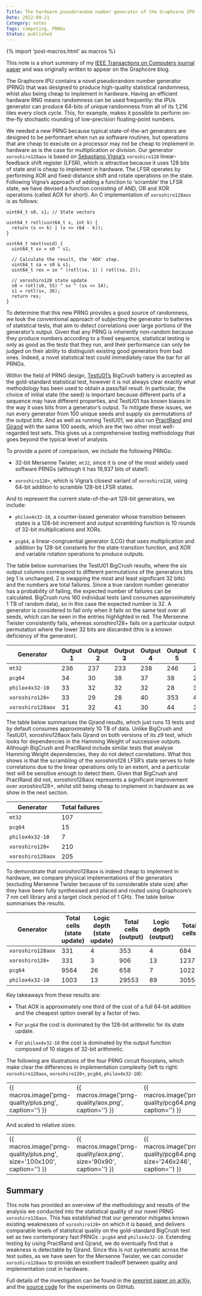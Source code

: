 ```yaml
---
Title: The hardware pseudorandom number generator of the Graphcore IPU
Date: 2022-09-21
Category: notes
Tags: computing, PRNGs
Status: published
---
```


{% import 'post-macros.html' as macros %}

This note is a short summary of my [IEEE Transactions on Computers journal
paper](https://ieeexplore.ieee.org/document/9875973) and was originally written
to appear on the Graphcore blog.

The Graphcore IPU contains a novel pseudorandom number generator (PRNG) that
was designed to produce high-quality statistical randomness, whist also being
cheap to implement in hardware. Having an efficient hardware RNG means
randomness can be used frequently: the IPUs generator can produce 64-bits of
unique randomness from all of its 1,216 tiles every clock cycle. This, for
example, makes it possible to perform on-the-fly stochastic rounding of
low-precision floating-point numbers.

We needed a new PRNG because typical state-of-the-art generators are designed
to be performant when run as software routines, but operations that are cheap
to execute on a processor may not be cheap to implement in hardware as is the
case for multiplication or division. Our generator ``xoroshiro128aox`` is based
on [Sebastiano Vigna’s](https://vigna.di.unimi.it/) ``xoroshiro128``
linear-feedback shift register (LFSR), which is attractive because it uses 128
bits of state and is cheap to implement in hardware. The LFSR operates by
performing XOR and fixed-distance shift and rotate operations on the state.
Following Vigna’s approach of adding a function to ‘scramble’ the LFSR state,
we have devised a function consisting of AND, OR and XOR operations (called AOX
for short). An C implementation of ``xoroshiro128aox`` is as follows:

```
uint64_t s0, s1; // State vectors

uint64_t rotl(uint64_t x, int k) {
  return (x << k) | (x >> (64 - k));
}

uint64_t next(void) {
  uint64_t sx = s0 ^ s1;

  // Calculate the result, the 'AOX' step.
  uint64_t sa = s0 & s1;
  uint64_t res = sx ^ (rotl(sa, 1) | rotl(sa, 2));

  // xoroshiro128 state update
  s0 = rotl(s0, 55) ^ sx ^ (sx << 14);
  s1 = rotl(sx, 36);
  return res;
}
```

To determine that this new PRNG provides a good source of randomness, we took
the conventional approach of subjecting the generator to batteries of
statistical tests, that aim to detect correlations over large portions of the
generator’s output. Given that any PRNG is inherently non-random because they
produce numbers according to a fixed sequence, statistical testing is only as
good as the tests that they run, and their performance can only be judged on
their ability to distinguish existing good generators from bad ones. Indeed, a
novel statistical test could immediately raise the bar for all PRNGs.

Within the field of PRNG design,
[TestU01’s](http://simul.iro.umontreal.ca/testu01/tu01.html) BigCrush battery
is accepted as the gold-standard statistical test, however it is not always
clear exactly what methodology has been used to obtain a pass/fail result. In
particular, the choice of initial state (the seed) is important because
different parts of a sequence may have different properties, and TestU01 has
known biases in the way it uses bits from a generator’s output. To mitigate
these issues, we run every generator from 100 unique seeds and supply six
permutations of the output bits. And as well as running TestU01, we also run
[PractRand](http://pracrand.sourceforge.net/) and
[Gjrand](http://gjrand.sourceforge.net/) with the same 100 seeds, which are the
two other most well-regarded test sets. This gives us a comprehensive testing
methodology that goes beyond the typical level of analysis.

To provide a point of comparison, we include the following PRNGs:

-	32-bit Mersenne Twister, ``mt32``, since it is one of the most widely used
	software PRNGs (although it has 19,937 bits of state!).

-	``xoroshiro128+``, which is Vigna’s closest variant of ``xoroshiro128``,
	using 64-bit addition to scramble 128-bit LFSR states.

And to represent the current state-of-the-art 128-bit generators, we include:

-	``philox4x32-10``, a counter-based generator whose transition between states
	is a 128-bit increment and output scrambling function is 10 rounds of 32-bit
  multiplications and XORs.

-	``pcg64``, a linear-congruential generator (LCG) that uses multiplication and
	addition by 128-bit constants for the state-transition function, and XOR and
  variable rotation operations to produce outputs.

The table below summarises the TestU01 BigCrush results, where the six output
columns correspond to different permutations of the generators bits (eg 1 is
unchanged, 2 is swapping the most and least significant 32 bits) and the
numbers are total failures. Since a true random number generator has a
probability of failing, the expected number of failures can be calculated.
BigCrush runs 160 individual tests (and consumes approximately 1 TB of random
data), so in this case the expected number is 32. A generator is considered to
fail only when it fails on the same test over all seeds, which can be seen in
the entries highlighted in red. The Mersenne Twister consistently fails,
whereas xoroshiro128+ fails on a particular output permutation where the lower
32 bits are discarded (this is a known deficiency of the generator).

<table class="table table-striped table-sm">
<thead>
  <th scope="col">Generator</th>
  <th scope="col">Output 1</th>
  <th scope="col">Output 2</th>
  <th scope="col">Output 3</th>
  <th scope="col">Output 4</th>
  <th scope="col">Output 5</th>
  <th scope="col">Output 6</th>
  <th scope="col">Total failures</th>
</thead>
<tbody>
<tr>
  <td><code>mt32</code></td>
  <td>236</td>
  <td>237</td>
  <td>233</td>
  <td>238</td>
  <td>246</td>
  <td>237</td>
  <td>1427</td>
</tr>
<tr>
  <td><code>pcg64</code></td>
  <td>34</td>
  <td>30</td>
  <td>38</td>
  <td>37</td>
  <td>38</td>
  <td>27</td>
  <td>204</td>
</tr>
<tr>
  <td><code>philox4x32-10</code></td>
  <td>33</td>
  <td>32</td>
  <td>32</td>
  <td>32</td>
  <td>28</td>
  <td>38</td>
  <td>195</td>
</tr>
<tr>
  <td><code>xoroshiro128+</code></td>
  <td>33</td>
  <td>29</td>
  <td>28</td>
  <td>40</td>
  <td>353</td>
  <td>42</td>
  <td>525</td>
</tr>
<tr>
  <td><code>xoroshiro128aox</code></td>
  <td>31</td>
  <td>32</td>
  <td>41</td>
  <td>30</td>
  <td>44</td>
  <td>32</td>
  <td>210</td>
</tr>
</tbody>
</table>

The table below summarises the Gjrand results, which just runs 13 tests and by
default consumes approximately 10 TB of data. Unlike BigCrush and TestU01,
xoroshiro128aox fails Gjrand on both versions of its z9 test, which looks for
dependencies in the Hamming Weight of successive outputs. Although BigCrush and
PractRand include similar tests that analyse Hamming Weight dependencies, they
do not detect correlations. What this shows is that the scrambling of the
xoroshiro128 LFSR’s state serves to hide correlations due to the linear
operations only to an extent, and a particular test will be sensitive enough to
detect them. Given that BigCrush and PractRand did not, xoroshiro128aox
represents a significant improvement over xoroshiro128+, whilst still being
cheap to implement in hardware as we show in the next section.

<table class="table table-striped table-sm">
<thead>
  <th scope="col">Generator</th>
  <th scope="col">Total failures</th>
</thead>
<tbody>
<tr>
  <td><code>mt32</code></td>
  <td>107</td>
</tr>
<tr>
  <td><code>pcg64</code></td>
  <td>15</td>
</tr>
<tr>
  <td><code>philox4x32-10</code></td>
  <td>7</td>
</tr>
<tr>
  <td><code>xoroshiro128+</code></td>
  <td>210</td>
</tr>
<tr>
  <td><code>xoroshiro128aox</code></td>
  <td>205</td>
</tr>
</tbody>
</table>

To demonstrate that xoroshiro128aox is indeed cheap to implement in hardware,
we compare physical implementations of the generators (excluding Mersenne
Twister because of its considerable state size) after they have been fully
synthesised and placed and routed using Graphcore’s 7 nm cell library and a
target clock period of 1 GHz. The table below summarises the results.

<table class="table table-striped table-sm">
<thead>
  <th scope="col">Generator</th>
  <th scope="col">Total cells (state update)</th>
  <th scope="col">Logic depth (state update)</th>
  <th scope="col">Total cells (output)</th>
  <th scope="col">Logic depth (output)</th>
  <th scope="col">Total cells</th>
</thead>
<tbody>
<tr>
  <td><code>xoroshiro128aox</code></td>
  <td>331 </td>
  <td>4   </td>
  <td>353 </td>
  <td>4   </td>
  <td>684 </td>
</tr>
<tr>
  <td><code>xoroshiro128+</code></td>
  <td>331 </td>
  <td>3   </td>
  <td>906 </td>
  <td>13  </td>
  <td>1237</td>
</tr>
<tr>
  <td><code>pcg64</code></td>
  <td>9564 </td>
  <td>26   </td>
  <td>658  </td>
  <td>7    </td>
  <td>10222</td>
</tr>
<tr>
  <td><code>philox4x32-10</code></td>
  <td>1003 </td>
  <td>13   </td>
  <td>29553</td>
  <td>89   </td>
  <td>30556</td>
</tr>
</tbody>
</table>

Key takeaways from these results are:

- That AOX is approximately one third of the cost of a full 64-bit addition and
  the cheapest option overall by a factor of two.

- For ``pcg64`` the cost is dominated by the 128-bit arithmetic for its state
  update.

- For ``philox4x32-10`` the cost is dominated by the output function composed of 10
  stages of 32-bit arithmetic.

The following are illustrations of the four PRNG circuit floorplans, which make
clear the differences in implementation complexity (left to right:
``xoroshiro128aox``, ``xoroshiro128+``, ``pcg64``, ``philox4x32-10``):

<table>
<tbody>
<tr>
  <td>{{ macros.image('prng-quality/plus.png', caption='') }}</td>
  <td>{{ macros.image('prng-quality/aox.png', caption='') }}</td>
  <td>{{ macros.image('prng-quality/pcg64.png', caption='') }}</td>
  <td>{{ macros.image('prng-quality/philox.png', caption='') }}</td>
</tr>
</table>

And scaled to relative sizes:

<!--
%          h      w         Scale
% plus     25.8   12.992    1
% aox      23.1   11.648    0.896551724
% pcg      63.9   32        2.463054187
% philox   115.8  57.984    4.463054187
-->
<table>
<tbody>
<tr>
  <td>{{ macros.image('prng-quality/plus.png', size='100x100', caption='') }}</td>
  <td>{{ macros.image('prng-quality/aox.png', size='90x90', caption='') }}</td>
  <td>{{ macros.image('prng-quality/pcg64.png', size='246x246', caption='') }}</td>
  <td>{{ macros.image('prng-quality/philox.png', size='446x446', caption='') }}</td>
</tr>
</table>

## Summary

This note has provided an overview of the methodology and results of the
analysis we conducted into the statistical quality of our novel PRNG
``xoroshiro128aox``. This has established that our generator mitigates known
existing weaknesses of ``xoroshiro128+`` on which it is based, and delivers
comparable levels of statistical quality on the gold-standard BigCrush test set
as two contemporary fast PRNGs : ``pcg64`` and ``philox4x32-10``. Extending
testing by using PractRand and Gjrand, we do eventually find that a weakness is
detectable by Gjrand. Since this is not systematic across the test suites, as
we have seen for the Mersenne Twister, we can consider ``xoroshiro128aox`` to
provide an excellent tradeoff between quality and implementation cost in
hardware.

Full details of the investigation can be found in the [preprint paper on
arXiv](https://arxiv.org/abs/2203.04058), and the [source
code](https://github.com/jameshanlon/prng-testing) for the experiments on
GitHub.

